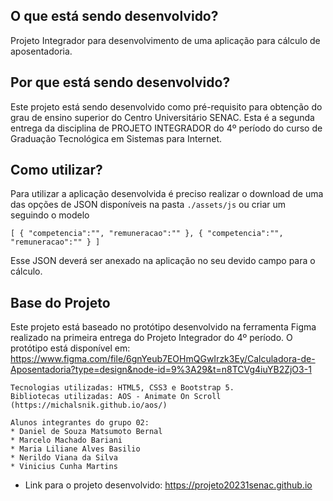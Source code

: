 ## O que está sendo desenvolvido?
Projeto Integrador para desenvolvimento de uma aplicação para cálculo de aposentadoria.

## Por que está sendo desenvolvido?
Este projeto está sendo desenvolvido como pré-requisito para obtenção do grau de ensino superior do Centro Universitário SENAC. Esta é a segunda entrega da disciplina de PROJETO INTEGRADOR do 4º período do curso de Graduação Tecnológica em Sistemas para Internet. 

## Como utilizar?
Para utilizar a aplicação desenvolvida é preciso realizar o download de uma das opções de JSON disponíveis na pasta ```./assets/js``` ou criar um seguindo o modelo

`[
    {
      "competencia":"",
      "remuneracao":""
    },
    {
      "competencia":"",
      "remuneracao":""
    }
 ]`
 
Esse JSON deverá ser anexado na aplicação no seu devido campo para o cálculo.

## Base do Projeto
Este projeto está baseado no protótipo desenvolvido na ferramenta Figma realizado na primeira entrega do Projeto Integrador do 4º período. O protótipo está disponível em: https://www.figma.com/file/6gnYeub7EOHmQGwIrzk3Ey/Calculadora-de-Aposentadoria?type=design&node-id=9%3A29&t=n8TCVg4iuYB2ZjO3-1

    Tecnologias utilizadas: HTML5, CSS3 e Bootstrap 5.
    Bibliotecas utilizadas: AOS - Animate On Scroll (https://michalsnik.github.io/aos/) 
    
    Alunos integrantes do grupo 02:
    * Daniel de Souza Matsumoto Bernal
    * Marcelo Machado Bariani
    * Maria Liliane Alves Basilio
    * Nerildo Viana da Silva
    * Vinicius Cunha Martins 

 * Link para o projeto desenvolvido: https://projeto20231senac.github.io
